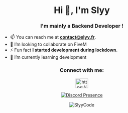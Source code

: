<h1 align="center">Hi 👋, I'm Slyy</h1>
<h3 align="center">I'm mainly a Backend Developer !</h3>


- 📫 You can reach me at **contact@slyy.fr**.<br>
- 💞️ I’m looking to collaborate on FiveM
- ⚡ Fun fact **I started development during lockdown**.<br>
- 🌱 I’m currently learning development

<h3 align="center">Connect with me:</h3>
<p align="center">
  <a href="https://discord.com/users/659900354950856725" target="blank">
    <img align="center" src="https://raw.githubusercontent.com/rahuldkjain/github-profile-readme-generator/master/src/images/icons/Social/discord.svg" alt="https://discord.gg/" height="30" width="40" />
  </a>
</p>

<p align="center">
  <a href="https://discord.com/users/659900354950856725">
    <img src="https://lanyard.cnrad.dev/api/659900354950856725" alt="Discord Presence" />
  </a>
</p>

<p align="center">
  <img align="center" src="https://github-readme-streak-stats.herokuapp.com/?user=SlyyCode&theme=dark" alt="SlyyCode" />
</p>
